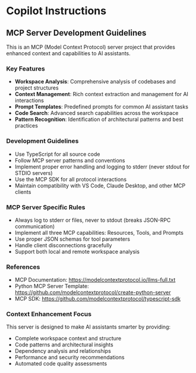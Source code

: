 # Copilot Instructions

<!-- Use this file to provide workspace-specific custom instructions to Copilot. For more details, visit https://code.visualstudio.com/docs/copilot/copilot-customization#_use-a-githubcopilotinstructionsmd-file -->

## MCP Server Development Guidelines

This is an MCP (Model Context Protocol) server project that provides enhanced context and capabilities to AI assistants. 

### Key Features
- **Workspace Analysis**: Comprehensive analysis of codebases and project structures
- **Context Management**: Rich context extraction and management for AI interactions
- **Prompt Templates**: Predefined prompts for common AI assistant tasks
- **Code Search**: Advanced search capabilities across the workspace
- **Pattern Recognition**: Identification of architectural patterns and best practices

### Development Guidelines
- Use TypeScript for all source code
- Follow MCP server patterns and conventions
- Implement proper error handling and logging to stderr (never stdout for STDIO servers)
- Use the MCP SDK for all protocol interactions
- Maintain compatibility with VS Code, Claude Desktop, and other MCP clients

### MCP Server Specific Rules
- Always log to stderr or files, never to stdout (breaks JSON-RPC communication)
- Implement all three MCP capabilities: Resources, Tools, and Prompts
- Use proper JSON schemas for tool parameters
- Handle client disconnections gracefully
- Support both local and remote workspace analysis

### References
- MCP Documentation: https://modelcontextprotocol.io/llms-full.txt
- Python MCP Server Template: https://github.com/modelcontextprotocol/create-python-server
- MCP SDK: https://github.com/modelcontextprotocol/typescript-sdk

### Context Enhancement Focus
This server is designed to make AI assistants smarter by providing:
- Complete workspace context and structure
- Code patterns and architectural insights
- Dependency analysis and relationships
- Performance and security recommendations
- Automated code quality assessments
